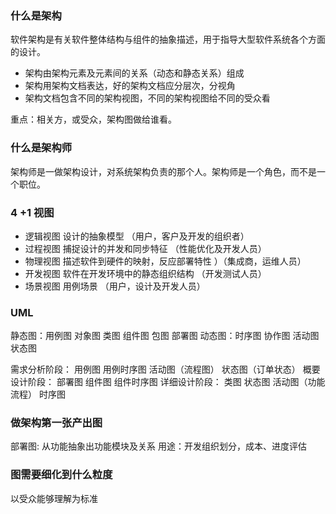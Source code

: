 ### 什么是架构
软件架构是有关软件整体结构与组件的抽象描述，用于指导大型软件系统各个方面的设计。
* 架构由架构元素及元素间的关系（动态和静态关系）组成
* 架构用架构文档表达，好的架构文档应分层次，分视角
* 架构文档包含不同的架构视图，不同的架构视图给不同的受众看

重点：相关方，或受众，架构图做给谁看。 

### 什么是架构师
架构师是一做架构设计，对系统架构负责的那个人。架构师是一个角色，而不是一个职位。

### 4 +1 视图
* 逻辑视图 设计的抽象模型 （用户，客户及开发的组织者）
* 过程视图 捕捉设计的并发和同步特征 （性能优化及开发人员）
* 物理视图 描述软件到硬件的映射，反应部署特性 ）（集成商，运维人员）
* 开发视图 软件在开发环境中的静态组织结构 （开发测试人员）
* 场景视图 用例场景 （用户，设计及开发人员）

### UML
静态图：用例图 对象图 类图 组件图 包图 部署图
动态图：时序图 协作图 活动图 状态图

需求分析阶段： 用例图 用例时序图 活动图（流程图） 状态图（订单状态）
概要设计阶段： 部署图 组件图 组件时序图
详细设计阶段： 类图 状态图 活动图（功能流程） 时序图

### 做架构第一张产出图
部署图: 从功能抽象出功能模块及关系
用途：开发组织划分，成本、进度评估

### 图需要细化到什么粒度
以受众能够理解为标准
